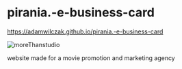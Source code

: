 ﻿# pirania.-e-business-card
https://adamwilczak.github.io/pirania.-e-business-card

![moreThanstudio](https://adamwilczak.github.io/pirania.-e-business-card/scr/ogImage.png)

website made for a movie promotion and marketing agency

